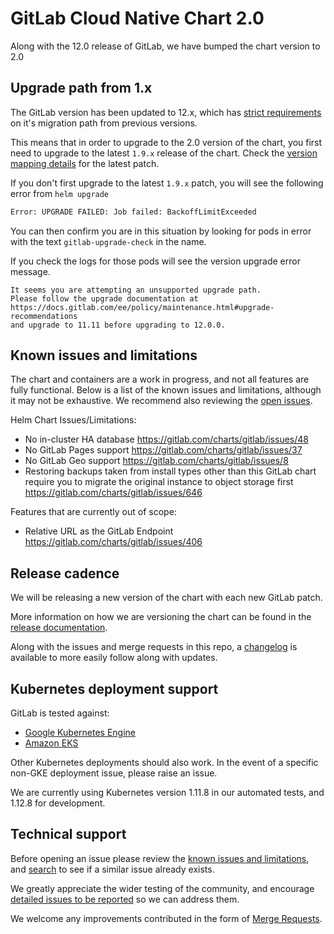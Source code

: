 # GitLab Cloud Native Chart 2.0

Along with the 12.0 release of GitLab, we have bumped the chart version to 2.0


## Upgrade path from 1.x

The GitLab version has been updated to 12.x, which has [strict requirements](https://docs.gitlab.com/ee/update/upgrading_from_source.html#1200)
on it's migration path from previous versions.

This means that in order to upgrade to the 2.0 version of the chart, you first need to upgrade to the latest `1.9.x`
release of the chart. Check the [version mapping details](../installation/version_mapping.md) for the latest patch.

If you don't first upgrade to the latest `1.9.x` patch, you will see the following error from `helm upgrade`

```bash
Error: UPGRADE FAILED: Job failed: BackoffLimitExceeded
```

You can then confirm you are in this situation by looking for pods in error with the text `gitlab-upgrade-check` in the name.

If you check the logs for those pods will see the version upgrade error message.

```
It seems you are attempting an unsupported upgrade path.
Please follow the upgrade documentation at https://docs.gitlab.com/ee/policy/maintenance.html#upgrade-recommendations
and upgrade to 11.11 before upgrading to 12.0.0.
```

## Known issues and limitations

The chart and containers are a work in progress, and not all features are fully functional. Below is a list of the known issues and limitations, although it may not be exhaustive. We recommend also reviewing the [open issues](https://gitlab.com/charts/gitlab/issues).

Helm Chart Issues/Limitations:

* No in-cluster HA database https://gitlab.com/charts/gitlab/issues/48
* No GitLab Pages support https://gitlab.com/charts/gitlab/issues/37
* No GitLab Geo support https://gitlab.com/charts/gitlab/issues/8
* Restoring backups taken from install types other than this GitLab chart require you to migrate the original instance to object storage first https://gitlab.com/charts/gitlab/issues/646

Features that are currently out of scope:
* Relative URL as the GitLab Endpoint https://gitlab.com/charts/gitlab/issues/406

## Release cadence

We will be releasing a new version of the chart with each new GitLab patch.

More information on how we are versioning the chart can be found in the [release documentation](../development/release.md).

Along with the issues and merge requests in this repo, a [changelog](https://gitlab.com/charts/gitlab/blob/master/CHANGELOG.md) is available to more easily follow along with updates.

## Kubernetes deployment support

GitLab is tested against:

 * [Google Kubernetes Engine](https://cloud.google.com/kubernetes-engine/)
 * [Amazon EKS](https://aws.amazon.com/eks/)

Other Kubernetes deployments should also work. In the event of a specific non-GKE deployment issue, please raise an issue.

We are currently using Kubernetes version 1.11.8 in our automated tests, and 1.12.8 for development.

## Technical support

Before opening an issue please review the [known issues and limitations](#known-issues-and-limitations), and [search](https://gitlab.com/charts/gitlab/issues) to see if a similar issue already exists.

We greatly appreciate the wider testing of the community, and encourage [detailed issues to be reported](https://gitlab.com/charts/gitlab/issues/new) so we can address them.

We welcome any improvements contributed in the form of [Merge Requests](https://gitlab.com/charts/gitlab/merge_requests).
